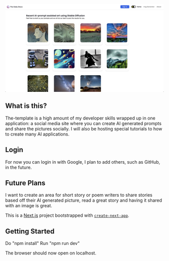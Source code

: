 <img src='socialCover1.jpg' alt='homepage image'></img>

## What is this?
The-template is a high amount of my developer skills wrapped up in one application: a social media site where you can create AI generated prompts and share the pictures socially. I will also be hosting special tutorials to how to create many AI applications.

## Login
For now you can login in with Google, I plan to add others, such as GitHub, in the future.

## Future Plans
I want to create an area for short story or poem writers to share stories based off their AI generated picture, read a great story and having it shared with an image is great.

This is a [Next.js](https://nextjs.org/) project bootstrapped with [`create-next-app`](https://github.com/vercel/next.js/tree/canary/packages/create-next-app).

## Getting Started

Do "npm install"
Run "npm run dev"

The browser should now open on localhost.
